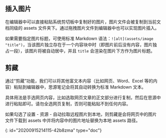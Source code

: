 ## 插入图片

在编辑器中可以直接粘贴系统剪切板中复制好的图片，图片文件会被复制到当前文档同级的 assets 文件夹下。通过拖拽图片文件到编辑器中也可以实现图片插入。

如果需要指定图片标题，可使用标准 Markdown 语法：`![alt](assets/image "title")`，当该图片独立存在于一个内容块中时（即图片前后没有内容，图片独占一段），该图片将被自动居中，并且 `title` 会渲染在图片下方作为图片标题。

## 剪藏

通过“剪藏”功能，我们可以将其他富文本内容（比如网页、Word、Excel 等的内容）粘贴到编辑器中，思源笔记会将其自动转换为标准 Markdown 文本。

具体用法是手选网页内容，比如选取网页文章的正文部分进行复制，然后在思源中进行粘贴即可。请勿全选网页复制，否则可能粘贴不到任何内容。

如果勾选了设置 - 资源 - 自动拉取远程图片到本地，则剪藏是会将网页中的图片文件下载到 assets 中并将内容中的图片地址替换为本地 assets 路径。


{: id="20200915214115-42b8zma" type="doc"}
